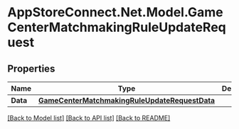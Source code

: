 # AppStoreConnect.Net.Model.GameCenterMatchmakingRuleUpdateRequest

## Properties

Name | Type | Description | Notes
------------ | ------------- | ------------- | -------------
**Data** | [**GameCenterMatchmakingRuleUpdateRequestData**](GameCenterMatchmakingRuleUpdateRequestData.md) |  | 

[[Back to Model list]](../README.md#documentation-for-models) [[Back to API list]](../README.md#documentation-for-api-endpoints) [[Back to README]](../README.md)

